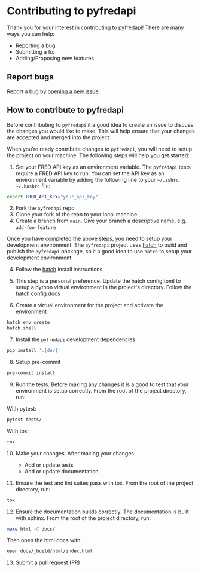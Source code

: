 # Contributing to pyfredapi

Thank you for your interest in contributing to pyfredapi! There are many ways you can help:

- Reporting a bug
- Submitting a fix
- Adding/Proposing new features

## Report bugs

Report a bug by [opening a new issue](https://github.com/gw-moore/pyfredapi/issues/new/choose).

## How to contribute to pyfredapi

Before contributing to `pyfredapi` it a good idea to create an issue to discuss the changes you would like to make. This will help ensure that your changes are accepted and merged into the project.

When you're ready contribute changes to `pyfredapi`, you will need to setup the project on your machine. The following steps will help you get started:

  1. Set your FRED API key as an environment variable. The `pyfredapi` tests require a FRED API key to run. You can set the API key as an environment variable by adding the following line to your `~/.zshrc`, `~/.bashrc` file:

```bash
export FRED_API_KEY="your_api_key"
```

  2. Fork the `pyfredapi` repo
  3. Clone your fork of the repo to your local machine
  4. Create a branch from `main`. Give your branch a descriptive name, e.g. `add-foo-feature`

Once you have completed the above steps, you need to setup your development environment. The `pyfredapi` project uses [hatch](https://github.com/pypa/hatch) to build and publish the `pyfredapi` package, so it a good idea to use `hatch` to setup your development environment.

  4. Follow the [hatch](https://hatch.pypa.io/latest/install/) install instructions.
  5. This step is a personal preference. Update the hatch config.toml to setup a python virtual environment in the project's directory. Follow the [hatch config docs](https://hatch.pypa.io/latest/config/hatch/)


  6. Create a virtual environment for the project and activate the environment

```bash
hatch env create
hatch shell
```

  7. Install the `pyfredapi` development dependencies

```bash
pip install '.[dev]'
```

  8. Setup pre-commit

```bash
pre-commit install
```

  9. Run the tests. Before making any changes it is a good to test that your environment is setup correctly. From the root of the project directory, run:

With pytest:

```bash
pytest tests/
```

With tox:

```bash
tox
```

  10. Make your changes. After making your changes:
      - Add or update tests
      - Add or update documentation

  11. Ensure the test and lint suites pass with tox. From the root of the project directory, run:

```bash
tox
```

  12. Ensure the documentation builds correctly. The documentation is built with sphinx. From the root of the project directory, run:

  ```bash
  make html -C docs/
  ```

  Then open the html docs with:

  ```bash
  open docs/_build/html/index.html
  ```

  13. Submit a pull request (PR)
